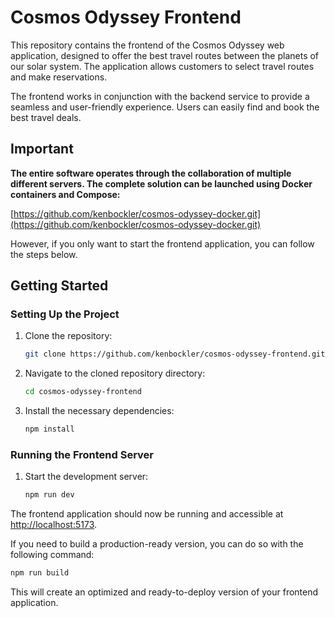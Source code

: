# Cosmos Odyssey Frontend

This repository contains the frontend of the Cosmos Odyssey web application, designed to offer the best travel routes between the planets of our solar system. The application allows customers to select travel routes and make reservations.

The frontend works in conjunction with the backend service to provide a seamless and user-friendly experience. Users can easily find and book the best travel deals.

## Important

**The entire software operates through the collaboration of multiple different servers. The complete solution can be launched using Docker containers and Compose:**

[https://github.com/kenbockler/cosmos-odyssey-docker.git](https://github.com/kenbockler/cosmos-odyssey-docker.git)

However, if you only want to start the frontend application, you can follow the steps below.

## Getting Started

### Setting Up the Project

1. Clone the repository:

    ```bash
    git clone https://github.com/kenbockler/cosmos-odyssey-frontend.git
    ```

2. Navigate to the cloned repository directory:

    ```bash
    cd cosmos-odyssey-frontend
    ```

3. Install the necessary dependencies:

    ```bash
    npm install
    ```

### Running the Frontend Server

1. Start the development server:

    ```bash
    npm run dev
    ```

The frontend application should now be running and accessible at [http://localhost:5173](http://localhost:5173).

If you need to build a production-ready version, you can do so with the following command:

```bash
npm run build
```

This will create an optimized and ready-to-deploy version of your frontend application.